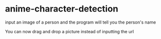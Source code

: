 # anime-character-detection
input an image of a person and the program will tell you the person's name

You can now drag and drop a picture instead of inputting the url
